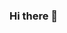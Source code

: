 ### Hi there 👋

<!--
**suyashdhongade/suyashdhongade** is a ✨ _special_ ✨ repository because its `README.md` (this file) appears on your GitHub profile.

Here are some ideas to get you started:
Hi there, I'm Suyash Dhongade 👋
I'm a passionate Frontend Web Developer with a knack for creating user-friendly and visually appealing websites. Welcome to my GitHub repository, where you can explore some of my projects and contributions.

🔭 What I'm Working On
Currently, I'm focusing on honing my skills in:
Building responsive and accessible user interfaces.
Learning about the latest frontend frameworks and technologies.

🌱 Technologies I Love
Here are some of the technologies I enjoy working with:
HTML5, CSS3, JavaScript
React.js, Vue.js
Responsive Web Design
Version Control (Git)

🚀 Projects
Here are a few projects I'm proud of:

Weather App
A user-friendly Weather App that provides real-time weather information for any location. Built using HTML, CSS, and JavaScript, this app fetches data from a weather API to display current conditions, temperature, humidity, and more. The app features a clean and intuitive interface, making it easy for users to quickly check the weather forecast before heading out. Stay informed about the elements with style!

QR Code Generator
Create QR codes effortlessly with this QR Code Generator. Developed using HTML, CSS, and JavaScript, this tool allows users to generate QR codes for various purposes such as sharing URLs, contact details, or text snippets. The generator provides instant visual feedback and supports customization options, making it a versatile tool for personal and professional use. Simplify sharing information by turning it into a scannable QR code!

🌐 Connect with Me
LinkedIn: Suyash Dhongade 

📫 How to Reach Me
Feel free to reach out to me via email at suyashdhongade257@gmail.com

